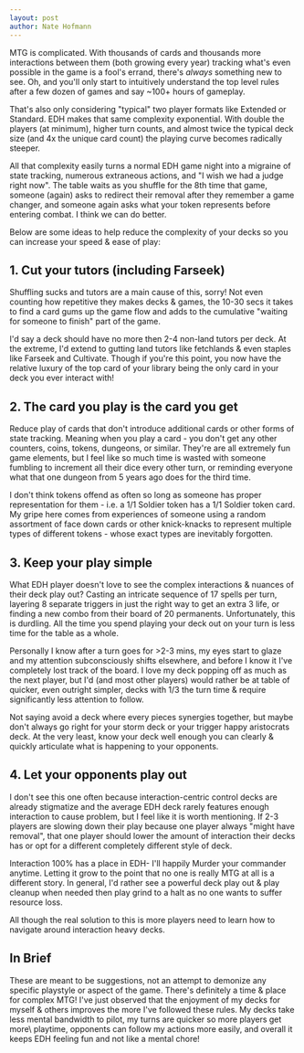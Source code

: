 ```yaml
---
layout: post
author: Nate Hofmann
---
```


MTG is complicated. With thousands of cards and thousands more interactions between them (both growing every year) tracking what's even possible in the game is a fool's errand, there's *always* something new to see. Oh, and you'll only start to intuitively understand the top level rules after a few dozen of games and say ~100+ hours of gameplay.

That's also only considering "typical" two player formats like Extended or Standard. EDH makes that same complexity exponential. With double the players (at minimum), higher turn counts, and almost twice the typical deck size (and 4x the unique card count) the playing curve becomes radically steeper.

All that complexity easily turns a normal EDH game night into a migraine of state tracking, numerous extraneous actions, and "I wish we had a judge right now". The table waits as you shuffle for the 8th time that game, someone (again) asks to redirect their removal after they remember a game changer, and someone again asks what your token represents before entering combat. I think we can do better.

Below are some ideas to help reduce the complexity of your decks so you can increase your speed & ease of play:

## 1. Cut your tutors (including Farseek)

Shuffling sucks and tutors are a main cause of this, sorry! Not even counting how repetitive they makes decks & games, the 10-30 secs it takes to find a card gums up the game flow and adds to the cumulative "waiting for someone to finish" part of the game.

I'd say a deck should have no more then 2-4 non-land tutors per deck. At the extreme, I'd extend to gutting land tutors like fetchlands & even staples like Farseek and Cultivate. Though if you're this point, you now have the relative luxury of the top card of your library being the only card in your deck you ever interact with!

## 2. The card you play is the card you get

Reduce play of cards that don't introduce additional cards or other forms of state tracking. Meaning when you play a card - you don't get any other counters, coins, tokens, dungeons, or similar. They're are all extremely fun game elements, but I feel like so much time is wasted with someone fumbling to increment all their dice every other turn, or reminding everyone what that one dungeon from 5 years ago does for the third time.

I don't think tokens offend as often so long as someone has proper representation for them - i.e. a 1/1 Soldier token has a 1/1 Soldier token card. My gripe here comes from experiences of someone using a random assortment of face down cards or other knick-knacks to represent multiple types of different tokens - whose exact types are inevitably forgotten.

## 3. Keep your play simple

What EDH player doesn't love to see the complex interactions & nuances of their deck play out? Casting an intricate sequence of 17 spells per turn, layering 8 separate triggers in just the right way to get an extra 3 life, or finding a new combo from their board of 20 permanents. Unfortunately, this is durdling. All the time you spend playing your deck out on your turn is less time for the table as a whole.

Personally I know after a turn goes for >2-3 mins, my eyes start to glaze and my attention subconsciously shifts elsewhere, and before I know it I've completely lost track of the board. I love my deck popping off as much as the next player, but I'd (and most other players) would rather be at table of quicker, even outright simpler, decks with 1/3 the turn time & require significantly less attention to follow.

Not saying avoid a deck where every pieces synergies together, but maybe don't always go right for your storm deck or your trigger happy aristocrats deck. At the very least, know your deck well enough you can clearly & quickly articulate what is happening to your opponents.

## 4. Let your opponents play out

I don't see this one often because interaction-centric control decks are already stigmatize and the average EDH deck rarely features enough interaction to cause problem, but I feel like it is worth mentioning. If 2-3 players are slowing down their play because one player always "might have removal", that one player should lower the amount of interaction their decks has or opt for a different completely different style of deck.

Interaction 100% has a place in EDH- I'll happily Murder your commander anytime. Letting it grow to the point that no one is really MTG at all is a different story. In general, I'd rather see a powerful deck play out & play cleanup when needed then play grind to a halt as no one wants to suffer resource loss.

All though the real solution to this is more players need to learn how to navigate around interaction heavy decks.

## In Brief

These are meant to be suggestions, not an attempt to demonize any specific playstyle or aspect of the game. There's definitely a time & place for complex MTG! I've just observed that the enjoyment of my decks for myself & others improves the more I've followed these rules. My decks take less mental bandwidth to pilot, my turns are quicker so more players get more\ playtime, opponents can follow my actions more easily, and overall it keeps EDH feeling fun and not like a mental chore!

